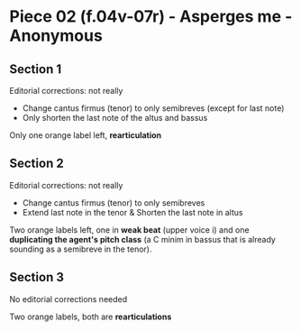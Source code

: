 # Piece 02 (f.04v-07r) - Asperges me - Anonymous

## Section 1

Editorial corrections: not really
- Change cantus firmus (tenor) to only semibreves (except for last note)
- Only shorten the last note of the altus and bassus

Only one orange label left, **rearticulation**


## Section 2

Editorial corrections: not really
- Change cantus firmus (tenor) to only semibreves
- Extend last note in the tenor & Shorten the last note in altus

Two orange labels left, one in **weak beat** (upper voice i) and one **duplicating the agent's pitch class** (a C minim in bassus that is already sounding as a semibreve in the tenor).


## Section 3

No editorial corrections needed

Two orange labels, both are **rearticulations**
